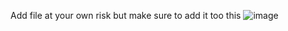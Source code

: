 Add file at your own risk but make sure to add it too this
![image](https://github.com/DamageCoding/QuantumGen/assets/138550188/95e810bb-4d7b-4913-b26b-921a6c7d6e63)
